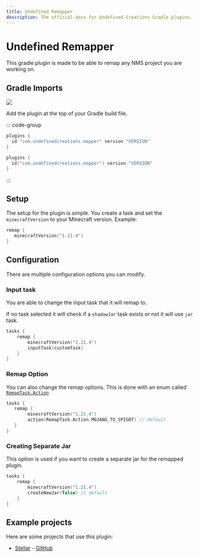 ```yaml
---
title: Undefined Remapper
description: The official docs for Undefined Creations Gradle plugins.
---
```


# Undefined Remapper 

This gradle plugin is made to be able to remap any NMS project you are working on.

## Gradle Imports

[![](https://img.shields.io/gradle-plugin-portal/v/com.undefinedcreations.mapper)](https://plugins.gradle.org/plugin/com.undefinedcreations.mapper)

Add the plugin at the top of your Gradle build file.

::: code-group
```groovy [build.gradle]
plugins {
  id "com.undefinedcreations.mapper" version "VERSION"
}
```
```kts [build.gradle.kts]
plugins {
  id("com.undefinedcreations.mapper") version "VERSION"
}
```
:::

## Setup
The setup for the plugin is simple. You create a task and set the `minecraftVersion` to your Minecraft version. Example:

```kts
remap {
   minecraftVersion("1.21.4")
}
```

## Configuration

There are multiple configuration options you can modify.

### Input task

You are able to change the input task that it will remap to.

If no task selected it will check if a `shadowJar` task exists or not it will use `jar` task.
```kts
tasks {
    remap {
        minecraftVersion("1.21.4")
        inputTask(customTask)
    }
}
```

### Remap Option

You can also change the remap options. This is done with an enum called [`RemapTask.Action`](https://github.com/UndefinedCreations/UndefinedRemapper/blob/master/src/main/kotlin/com/undefinedcreation/remapper/RemapTask.kt#L92)

```kts
tasks {
   remap {
        minecraftVersion("1.21.4")
        action(RemapTask.Action.MOJANG_TO_SPIGOT) // default
   }
}
```

### Creating Separate Jar

This option is used if you want to create a separate jar for the remapped plugin.

```kts
tasks {
    remap {
        minecraftVersion("1.21.4")
        createNewJar(false) // default 
    }
}
```

[//]: # (## Multi Module)

[//]: # ()
[//]: # (To set up the remapper on a multi-module project you will need to add one thing to the `build.gradle` of the module.)

[//]: # ()
[//]: # (```kts)

[//]: # (tasks {)

[//]: # (    jar {)

[//]: # (        finalizedBy&#40;remap&#41;)

[//]: # (    })

[//]: # (})

[//]: # (```)

## Example projects

Here are some projects that use this plugin:
- [Stellar](/stellar) - [GitHub](https://github.com/UndefinedCreations/Stellar)